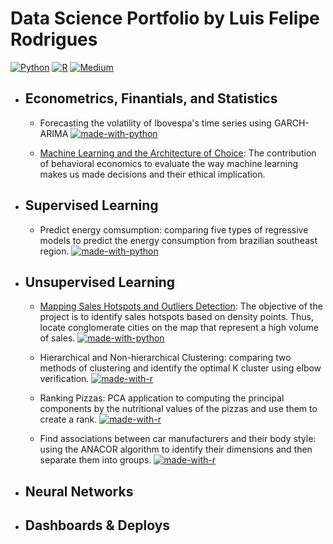 # Data Science Portfolio by Luis Felipe Rodrigues
 
 [![Python](https://img.shields.io/badge/python-3670A0?style=for-the-badge&logo=python&logoColor=ffdd54)](https://www.python.org/) [![R](https://img.shields.io/badge/r-%23276DC3.svg?style=for-the-badge&logo=r&logoColor=white)](https://www.r-project.org/) [![Medium](https://img.shields.io/badge/Medium-12100E?style=for-the-badge&logo=medium&logoColor=white)](https://l-f-rodrigues.medium.com/)
 
<!--ts-->
   * ## Econometrics, Finantials, and Statistics
     * Forecasting the volatility of Ibovespa's time series using GARCH-ARIMA
     [![made-with-python](https://img.shields.io/badge/Made%20with-Python-yellow)](https://github.com/luisfelipe-rodri/Data-Science-Portfolio-by-Luis-Felipe-Rodrigues/blob/main/Econometrics%2C%20Finantials%20%26%20Statistics/Finaltial%20Markets/Forecasting%20the%20volatility%20of%20Ibovespa's%20time%20series%20using%20GARCH-ARIMA.ipynb)
     
     * [Machine Learning and the Architecture of Choice](https://towardsdatascience.com/machine-learning-and-the-architecture-of-choice-2cc69072a45b): The contribution of behavioral economics to evaluate the way machine learning makes us made decisions and their ethical implication.

   * ## Supervised Learning

      * Predict energy comsumption: comparing five types of regressive models to predict the energy consumption from brazilian southeast region. [![made-with-python](https://img.shields.io/badge/Made%20with-Python-yellow)](https://github.com/luisfelipe-rodri/Data-Science-Portfolio-by-Luis-Felipe-Rodrigues/blob/main/Supervised%20Learning/Predict%20energy%20consumption.ipynb)

   * ## Unsupervised Learning
 
      * [Mapping Sales Hotspots and Outliers Detection](https://l-f-rodrigues.medium.com/mapping-sales-hotspots-and-outliers-detection-ad34d6e47a68): The objective of the project is to identify sales hotspots based on density points. Thus, locate conglomerate cities on the map that represent a high volume of sales.
[![made-with-python](https://img.shields.io/badge/Made%20with-Python-yellow)](https://github.com/luisfelipe-rodri/Data-Science-Portifolio-by-Luis-Felipe-Rodrigues/blob/main/Unsupervised%20Learning/E-commerce%20Brazil/E-commerce%20Sales%20Hotspots%20and%20Outliers%20Detection.ipynb)

      * Hierarchical and Non-hierarchical Clustering: comparing two methods of clustering and identify the optimal K cluster using elbow verification. [![made-with-r](https://img.shields.io/badge/Made%20with-R-blue)](https://htmlpreview.github.io/?https://github.com/luisfelipe-rodri/Data-Science-Portfolio-by-Luis-Felipe-Rodrigues/blob/main/Unsupervised%20Learning/clustering/Clustering.html)
      
      * Ranking Pizzas: PCA application to computing the principal components by the nutritional values of the pizzas and use them to create a rank. [![made-with-r](https://img.shields.io/badge/Made%20with-R-blue)](https://htmlpreview.github.io/?https://github.com/luisfelipe-rodri/Data-Science-Portfolio-by-Luis-Felipe-Rodrigues/blob/main/Unsupervised%20Learning/PCA/PCA_Pizza.html)
      
      * Find associations between car manufacturers and their body style: using the ANACOR algorithm to identify their dimensions and then separate them into groups. [![made-with-r](https://img.shields.io/badge/Made%20with-R-blue)](https://github.com/luisfelipe-rodri/Data-Science-Portfolio-by-Luis-Felipe-Rodrigues/blob/main/Unsupervised%20Learning/ANACOR/cars.html)

   * ## Neural Networks

   * ## Dashboards & Deploys

<!--te-->
